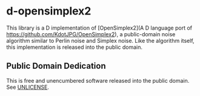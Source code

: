 # d-opensimplex2

This library is a D implementation of [OpenSimplex2](A D language port of https://github.com/KdotJPG/OpenSimplex2), a public-domain noise algorithm similar to Perlin noise and Simplex noise. Like the algorithm itself, this implementation is released into the public domain.


## Public Domain Dedication
This is free and unencumbered software released into the public domain. See [UNLICENSE](./UNLICENSE).
